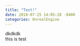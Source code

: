 ```yaml
---
title: "Test!"
date: 2018-07-25 14:05:28 -0400
categories: UnrealEngine
---
```


dkdkdk  
this is test
